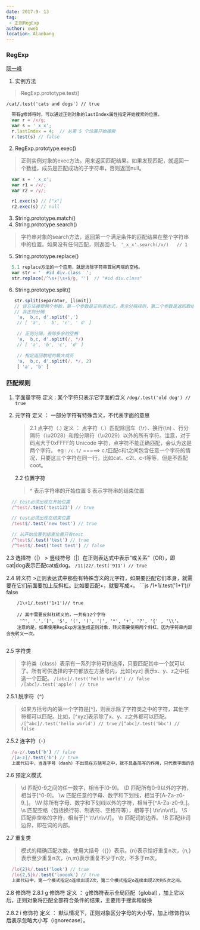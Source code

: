 ```yaml
---
date: 2017-9- 13
tag: 
 - 正则RegExp
author: xweb
location: Alanbang
---
```


### RegExp

[阮一峰]('http://javascript.ruanyifeng.com/stdlib/math.html')
1. 实例方法
> RegExp.prototype.test()

`/cat/.test('cats and dogs') // true `

```js
  带有g修饰符时，可以通过正则对象的lastIndex属性指定开始搜索的位置。
  var r = /x/g;
  var s = '_x_x';
  r.lastIndex = 4;  // 从第 5 个位置开始搜索
  r.test(s) // false
```
2. RegExp.prototype.exec()
> 正则实例对象的exec方法，用来返回匹配结果。如果发现匹配，就返回一个数组，成员是匹配成功的子字符串，否则返回null。
```js
  var s = '_x_x';
  var r1 = /x/;
  var r2 = /y/;

  r1.exec(s) // ["x"]
  r2.exec(s) // null
```
3. String.prototype.match()
4. String.prototype.search()
> 字符串对象的search方法，返回第一个满足条件的匹配结果在整个字符串中的位置。如果没有任何匹配，则返回-1。
`'_x_x'.search(/x/)   // 1`

5. String.prototype.replace()
```js
  5.1 replace方法的一个应用，就是消除字符串首尾两端的空格。
  var str = '  #id div.class  ';
  str.replace(/^\s+|\s+$/g, '')  // "#id div.class"

```
6. String.prototype.split()
```js                                                                                                                                                                                               
   str.split(separator, [limit])
   // 该方法接受两个参数，第一个参数是正则表达式，表示分隔规则，第二个参数是返回数组的最大成员数。
   // 非正则分隔
    'a,  b,c, d'.split(',')
    // [ 'a', '  b', 'c', ' d' ]

    // 正则分隔，去除多余的空格
    'a,  b,c, d'.split(/, */)
    // [ 'a', 'b', 'c', 'd' ]

    // 指定返回数组的最大成员
    'a,  b,c, d'.split(/, */, 2)
    [ 'a', 'b' ]
```



### 匹配规则

1. 字面量字符 定义 : 某个字符只表示它字面的含义
`/dog/.test('old dog') // true `

2. 元字符 定义 ： 一部分字符有特殊含义，不代表字面的意思
   >2.1  点字符（.)
   定义 ： 点字符（.）匹配除回车（\r）、换行(\n) 、行分隔符（\u2028）和段分隔符（\u2029）以外的所有字符。注意，对于码点大于0xFFFF的 Unicode 字符，点字符不能正确匹配，会认为这是两个字符。
   >eg : ` /c.t/ `  =====>  c.t匹配c和t之间包含任意一个字符的情况，只要这三个字符在同一行，比如cat、c2t、c-t等等，但是不匹配coot。

   2.2 位置字符
   > ^ 表示字符串的开始位置
   >$ 表示字符串的结束位置
  ```js
    // test必须出现在开始位置
    /^test/.test('test123') // true

    // test必须出现在结束位置
    /test$/.test('new test') // true

    // 从开始位置到结束位置只有test
    /^test$/.test('test') // true
    /^test$/.test('test test') // false
  ```

  2.3 选择符（|）
    > 竖线符号（|）在正则表达式中表示“或关系”（OR），即cat|dog表示匹配cat或dog。
    ` /11|22/.test('911') // true `

  2.4 转义符
      >正则表达式中那些有特殊含义的元字符，如果要匹配它们本身，就需要在它们前面要加上反斜杠。比如要匹配+，就要写成\+。
      ```js
         /1+1/.test('1+1')// false

        /1\+1/.test('1+1')// true

        // 其中需要反斜杠转义的，一共有12个字符
         '^', '.','[', '$', '(', ')', '|', '*', '+', '?', '{' , '\\'。
        注意的是，如果使用RegExp方法生成正则对象，转义需要使用两个斜杠，因为字符串内部会先转义一次。
      ```
  2.5 字符类
  > 字符类（class）表示有一系列字符可供选择，只要匹配其中一个就可以了。所有可供选择的字符都放在方括号内，比如[xyz] 表示x、y、z之中任选一个匹配。
  `/[abc]/.test('hello world') // false`
  `/[abc]/.test('apple') // true`

  2.5.1 脱字符（^）
  > 如果方括号内的第一个字符是[^]，则表示除了字符类之中的字符，其他字符都可以匹配。比如，[^xyz]表示除了x、y、z之外都可以匹配。
  `/[^abc]/.test('hello world') // true`
  `/[^abc]/.test('bbc') // false`

  2.5.2 连字符（-）
  ```js
    /a-z/.test('b') // false
    /[a-z]/.test('b') // true
    上面代码中，当连字号（dash）不出现在方括号之中，就不具备简写的作用，只代表字面的含义，所以不匹配字符b。只有当连字号用在方括号之中，才表示连续的字符序列。
  ```

2.6 预定义模式
> \d 匹配0-9之间的任一数字，相当于[0-9]。
> \D 匹配所有0-9以外的字符，相当于[^0-9]。
> \w 匹配任意的字母、数字和下划线，相当于[A-Za-z0-9_]。
> \W 除所有字母、数字和下划线以外的字符，相当于[^A-Za-z0-9_]。
> \s 匹配空格（包括换行符、制表符、空格符等），相等于[ \t\r\n\v\f]。
> \S 匹配非空格的字符，相当于[^ \t\r\n\v\f]。
> \b 匹配词的边界。
> \B 匹配非词边界，即在词的内部。

2.7 重复类
  > 模式的精确匹配次数，使用大括号（{}）表示。{n}表示恰好重复n次，{n,}表示至少重复n次，{n,m}表示重复不少于n次，不多于m次。
  ```js
    /lo{2}k/.test('look') // true
    /lo{2,5}k/.test('looook') // true
    上面代码中，第一个模式指定o连续出现2次，第二个模式指定o连续出现2次到5次之间。
 ```

 2.8 修饰符 
    2.8.1  g 修饰符
    定义 ： g修饰符表示全局匹配（global），加上它以后，正则对象将匹配全部符合条件的结果，主要用于搜索和替换

   2.8.2 i 修饰符
   定义 ： 默认情况下，正则对象区分字母的大小写，加上i修饰符以后表示忽略大小写（ignorecase）。
